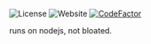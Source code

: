 ![License](https://img.shields.io/github/license/youkwhd/youkwhd.github.io?logo=github)
![Website](https://img.shields.io/website?down_color=red&down_message=down&up_color=green&up_message=up&url=https%3A%2F%2Fyoukwhd.vercel.app)
[![CodeFactor](https://www.codefactor.io/repository/github/youkwhd/youkwhd.vercel.app/badge)](https://www.codefactor.io/repository/github/youkwhd/youkwhd.vercel.app)

runs on nodejs, not bloated.

